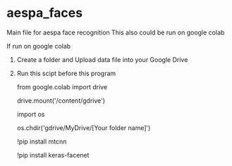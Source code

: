 # aespa_faces
Main file for aespa face recognition
This also could be run on google colab

If run on google colab


1. Create a folder and Upload data file into your Google Drive

2. Run this scipt before this program

    from google.colab import drive

    drive.mount('/content/gdrive')

    import os

    os.chdir('gdrive/MyDrive/[Your folder name]')

    !pip install mtcnn

    !pip install keras-facenet

